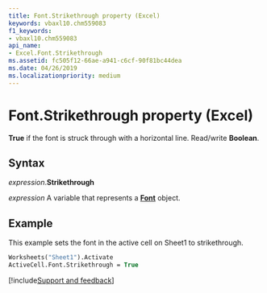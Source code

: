 ```yaml
---
title: Font.Strikethrough property (Excel)
keywords: vbaxl10.chm559083
f1_keywords:
- vbaxl10.chm559083
api_name:
- Excel.Font.Strikethrough
ms.assetid: fc505f12-66ae-a941-c6cf-90f81bc44dea
ms.date: 04/26/2019
ms.localizationpriority: medium
---
```



# Font.Strikethrough property (Excel)

**True** if the font is struck through with a horizontal line. Read/write **Boolean**.


## Syntax

_expression_.**Strikethrough**

_expression_ A variable that represents a **[Font](excel.font(object).md)** object.


## Example

This example sets the font in the active cell on Sheet1 to strikethrough.

```vb
Worksheets("Sheet1").Activate 
ActiveCell.Font.Strikethrough = True
```




[!include[Support and feedback](~/includes/feedback-boilerplate.md)]
